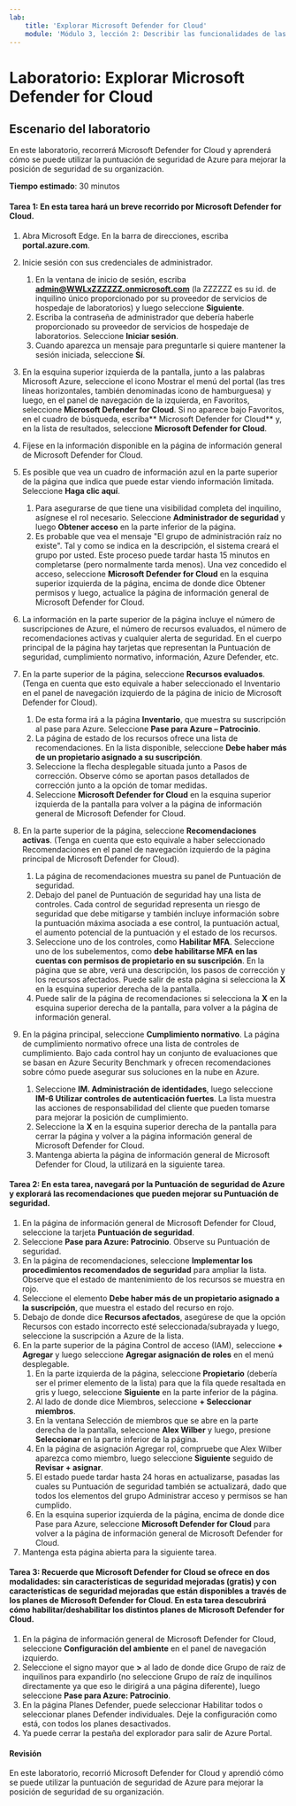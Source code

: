 ```yaml
---
lab:
    title: 'Explorar Microsoft Defender for Cloud'
    module: 'Módulo 3, lección 2: Describir las funcionalidades de las soluciones de seguridad de Microsoft. Describir las funcionalidades de administración de la seguridad de Azure'
---
```


# Laboratorio: Explorar Microsoft Defender for Cloud

## Escenario del laboratorio
En este laboratorio, recorrerá Microsoft Defender for Cloud y aprenderá cómo se puede utilizar la puntuación de seguridad de Azure para mejorar la posición de seguridad de su organización.

**Tiempo estimado**: 30 minutos

#### Tarea 1: En esta tarea hará un breve recorrido por Microsoft Defender for Cloud.
1.	Abra Microsoft Edge. En la barra de direcciones, escriba **portal.azure.com**.

1. Inicie sesión con sus credenciales de administrador.
    1. En la ventana de inicio de sesión, escriba **admin@WWLxZZZZZZ.onmicrosoft.com** (la ZZZZZZ es su id. de inquilino único proporcionado por su proveedor de servicios de hospedaje de laboratorios) y luego seleccione **Siguiente**.
    1. Escriba la contraseña de administrador que debería haberle proporcionado su proveedor de servicios de hospedaje de laboratorios. Seleccione **Iniciar sesión**.
    1. Cuando aparezca un mensaje para preguntarle si quiere mantener la sesión iniciada, seleccione **Sí**.

1. En la esquina superior izquierda de la pantalla, junto a las palabras Microsoft Azure, seleccione el icono Mostrar el menú del portal (las tres líneas horizontales, también denominadas icono de hamburguesa) y luego, en el panel de navegación de la izquierda, en Favoritos, seleccione **Microsoft Defender for Cloud**.  Si no aparece bajo Favoritos, en el cuadro de búsqueda, escriba** Microsoft Defender for Cloud** y, en la lista de resultados, seleccione **Microsoft Defender for Cloud**.

1. Fíjese en la información disponible en la página de información general de Microsoft Defender for Cloud.  

1. Es posible que vea un cuadro de información azul en la parte superior de la página que indica que puede estar viendo información limitada.  Seleccione **Haga clic aquí**.
    1. Para asegurarse de que tiene una visibilidad completa del inquilino, asígnese el rol necesario.  Seleccione **Administrador de seguridad** y luego **Obtener acceso** en la parte inferior de la página.
    1. Es probable que vea el mensaje "El grupo de administración raíz no existe".  Tal y como se indica en la descripción, el sistema creará el grupo por usted.  Este proceso puede tardar hasta 15 minutos en completarse (pero normalmente tarda menos).  Una vez concedido el acceso, seleccione **Microsoft Defender for Cloud** en la esquina superior izquierda de la página, encima de donde dice Obtener permisos y luego, actualice la página de información general de Microsoft Defender for Cloud.

1. La información en la parte superior de la página incluye el número de suscripciones de Azure, el número de recursos evaluados, el número de recomendaciones activas y cualquier alerta de seguridad.  En el cuerpo principal de la página hay tarjetas que representan la Puntuación de seguridad, cumplimiento normativo, información, Azure Defender, etc.  

1. En la parte superior de la página, seleccione **Recursos evaluados**.  (Tenga en cuenta que esto equivale a haber seleccionado el Inventario en el panel de navegación izquierdo de la página de inicio de Microsoft Defender for Cloud).
    1. De esta forma irá a la página **Inventario**, que muestra su suscripción al pase para Azure.  Seleccione **Pase para Azure – Patrocinio**.
    1. La página de estado de los recursos ofrece una lista de recomendaciones.  En la lista disponible, seleccione **Debe haber más de un propietario asignado a su suscripción**.
    1. Seleccione la flecha desplegable situada junto a Pasos de corrección. Observe cómo se aportan pasos detallados de corrección junto a la opción de tomar medidas.  
    1. Seleccione **Microsoft Defender for Cloud** en la esquina superior izquierda de la pantalla para volver a la página de información general de Microsoft Defender for Cloud.

1. En la parte superior de la página, seleccione **Recomendaciones activas**.  (Tenga en cuenta que esto equivale a haber seleccionado Recomendaciones en el panel de navegación izquierdo de la página principal de Microsoft Defender for Cloud).
    1. La página de recomendaciones muestra su panel de Puntuación de seguridad.
    1. Debajo del panel de Puntuación de seguridad hay una lista de controles. Cada control de seguridad representa un riesgo de seguridad que debe mitigarse y también incluye información sobre la puntuación máxima asociada a ese control, la puntuación actual, el aumento potencial de la puntuación y el estado de los recursos.  
    1. Seleccione uno de los controles, como **Habilitar MFA**.  Seleccione uno de los subelementos, como **debe habilitarse MFA en las cuentas con permisos de propietario en su suscripción**.  En la página que se abre, verá una descripción, los pasos de corrección y los recursos afectados. Puede salir de esta página si selecciona la **X** en la esquina superior derecha de la pantalla.
    1. Puede salir de la página de recomendaciones si selecciona la **X** en la esquina superior derecha de la pantalla, para volver a la página de información general.

1. En la página principal, seleccione **Cumplimiento normativo**. La página de cumplimiento normativo ofrece una lista de controles de cumplimiento.  Bajo cada control hay un conjunto de evaluaciones que se basan en Azure Security Benchmark y ofrecen recomendaciones sobre cómo puede asegurar sus soluciones en la nube en Azure.
    1. Seleccione **IM. Administración de identidades**, luego seleccione **IM-6 Utilizar controles de autenticación fuertes**.  La lista muestra las acciones de responsabilidad del cliente que pueden tomarse para mejorar la posición de cumplimiento.
    1. Seleccione la **X** en la esquina superior derecha de la pantalla para cerrar la página y volver a la página información general de Microsoft Defender for Cloud. 
    1. Mantenga abierta la página de información general de Microsoft Defender for Cloud, la utilizará en la siguiente tarea.


#### Tarea 2: En esta tarea, navegará por la Puntuación de seguridad de Azure y explorará las recomendaciones que pueden mejorar su Puntuación de seguridad. 

1. En la página de información general de Microsoft Defender for Cloud, seleccione la tarjeta **Puntuación de seguridad**.
1. Seleccione **Pase para Azure: Patrocinio**.  Observe su Puntuación de seguridad.
1. En la página de recomendaciones, seleccione **Implementar los procedimientos recomendados de seguridad** para ampliar la lista. Observe que el estado de mantenimiento de los recursos se muestra en rojo.
1. Seleccione el elemento **Debe haber más de un propietario asignado a la suscripción**, que muestra el estado del recurso en rojo. 
1. Debajo de donde dice **Recursos afectados**, asegúrese de que la opción Recursos con estado incorrecto esté seleccionada/subrayada y luego, seleccione la suscripción a Azure de la lista.
1. En la parte superior de la página Control de acceso (IAM), seleccione **+ Agregar** y luego seleccione **Agregar asignación de roles** en el menú desplegable.
    1. En la parte izquierda de la página, seleccione **Propietario** (debería ser el primer elemento de la lista) para que la fila quede resaltada en gris y luego, seleccione **Siguiente** en la parte inferior de la página.
    1. Al lado de donde dice Miembros, seleccione **+ Seleccionar miembros**. 
    1. En la ventana Selección de miembros que se abre en la parte derecha de la pantalla, seleccione **Alex Wilber** y luego, presione **Seleccionar** en la parte inferior de la página.  
    1. En la página de asignación Agregar rol, compruebe que Alex Wilber aparezca como miembro, luego seleccione **Siguiente** seguido de **Revisar + asignar**.
    1. El estado puede tardar hasta 24 horas en actualizarse, pasadas las cuales su Puntuación de seguridad también se actualizará, dado que todos los elementos del grupo Administrar acceso y permisos se han cumplido.
    1. En la esquina superior izquierda de la página, encima de donde dice Pase para Azure, seleccione **Microsoft Defender for Cloud** para volver a la página de información general de Microsoft Defender for Cloud.
1. Mantenga esta página abierta para la siguiente tarea.


#### Tarea 3:  Recuerde que Microsoft Defender for Cloud se ofrece en dos modalidades: sin características de seguridad mejoradas (gratis) y con características de seguridad mejoradas que están disponibles a través de los planes de Microsoft Defender for Cloud. En esta tarea descubrirá cómo habilitar/deshabilitar los distintos planes de Microsoft Defender for Cloud.

1.	En la página de información general de Microsoft Defender for Cloud, seleccione **Configuración del ambiente** en el panel de navegación izquierdo.
1. Seleccione el signo mayor que **>** al lado de donde dice Grupo de raíz de inquilinos para expandirlo (no seleccione Grupo de raíz de inquilinos directamente ya que eso le dirigirá a una página diferente), luego seleccione **Pase para Azure: Patrocinio**.
1.	En la página Planes Defender, puede seleccionar Habilitar todos o seleccionar planes Defender individuales. Deje la configuración como está, con todos los planes desactivados.
1.	Ya puede cerrar la pestaña del explorador para salir de Azure Portal.


#### Revisión
En este laboratorio, recorrió Microsoft Defender for Cloud y aprendió cómo se puede utilizar la puntuación de seguridad de Azure para mejorar la posición de seguridad de su organización.
